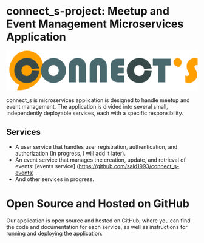 # connect_s-project: Meetup and Event Management Microservices Application
![Alt Text](https://github.com/said1993/connect_s-project/blob/main/connects_logo-7.png)

connect_s is microservices application is designed to handle meetup and event management. The application is divided into several small, independently deployable services, each with a specific responsibility.

## Services

- A user service that handles user registration, authentication, and authorization (In progress, I will add it later).
- An event service that manages the creation, update, and retrieval of events: [events service] (https://github.com/said1993/connect_s-events) .
- And other services in progress.

# Open Source and Hosted on GitHub

Our application is open source and hosted on GitHub, where you can find the code and documentation for each service, as well as instructions for running and deploying the application.
